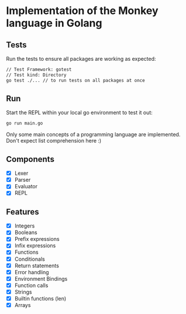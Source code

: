 # Implementation of the Monkey language in Golang

## Tests
Run the tests to ensure all packages are working as expected:
```bash
// Test Framework: gotest
// Test kind: Directory
go test ./... // to run tests on all packages at once
```

## Run
Start the REPL within your local go environment to test it out:
```bash
go run main.go
```
Only some main concepts of a programming language are implemented. Don't expect list comprehension here :)

## Components

- [x] Lexer
- [x] Parser
- [x] Evaluator
- [x] REPL

## Features

- [x] Integers
- [x] Booleans
- [x] Prefix expressions
- [x] Infix expressions
- [x] Functions
- [x] Conditionals
- [x] Return statements
- [x] Error handling
- [x] Environment Bindings
- [x] Function calls
- [x] Strings
- [x] Builtin functions (len)
- [x] Arrays